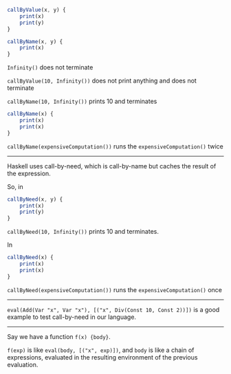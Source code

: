 ```js
callByValue(x, y) {
    print(x)
    print(y)
}

callByName(x, y) {
    print(x)
}
```

`Infinity()` does not terminate

`callByValue(10, Infinity())` does not print anything and does not terminate

`callByName(10, Infinity())` prints 10 and terminates

```js
callByName(x) {
    print(x)
    print(x)
}
```

`callByName(expensiveComputation())` runs the `expensiveComputation()` twice

---

Haskell uses call-by-need, which is call-by-name but caches the result of the expression.

So, in

```js
callByNeed(x, y) {
    print(x)
    print(y)
}
```

`callByNeed(10, Infinity())` prints 10 and terminates.

In

```js
callByNeed(x) {
    print(x)
    print(x)
}
```

`callByNeed(expensiveComputation())` runs the `expensiveComputation()` once

---

`eval(Add(Var "x", Var "x"), [("x", Div(Const 10, Const 2))])` is a good example to test call-by-need in our language.

---

Say we have a function `f(x) {body}`.

`f(exp)` is like `eval(body, [("x", exp)])`,
and `body` is like a chain of expressions, evaluated in the resulting environment of the previous evaluation.
